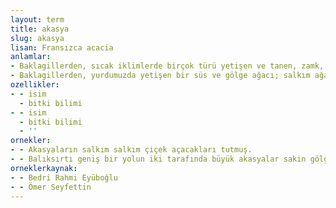 ```yaml
---
layout: term
title: akasya
slug: akasya
lisan: Fransızca acacia
anlamlar:
- Baklagillerden, sıcak iklimlerde birçok türü yetişen ve tanen, zamk, boya vb. maddelerin yapımında kullanılan bir ağaç (Acacia)
- Baklagillerden, yurdumuzda yetişen bir süs ve gölge ağacı; salkım ağacı, yalancı akasya (Robinia pseudoacacia)
ozellikler:
- - isim
  - bitki bilimi
- - isim
  - bitki bilimi
  - ''
ornekler:
- - Akasyaların salkım salkım çiçek açacakları tutmuş.
- - Balıksırtı geniş bir yolun iki tarafında büyük akasyalar sakin gölgeleriyle her tarafı kaplıyor; zarif tarhlarda isimlerini bilmediği çiçekler, vücutları görünmeyen peri gözleri gibi kendine bakıyorlardı.
orneklerkaynak:
- - Bedri Rahmi Eyüboğlu
- - Ömer Seyfettin
---
```

